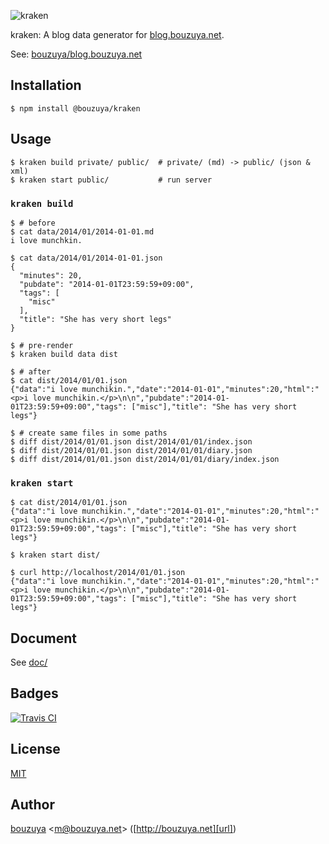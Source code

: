 ![kraken](https://cloud.githubusercontent.com/assets/1221346/17460910/189fabd0-5cb4-11e6-83b6-bc8122c7557a.png)

kraken: A blog data generator for [blog.bouzuya.net](http://blog.bouzuya.net/).

See: [bouzuya/blog.bouzuya.net][]

## Installation

```
$ npm install @bouzuya/kraken
```

## Usage

```
$ kraken build private/ public/  # private/ (md) -> public/ (json & xml)
$ kraken start public/           # run server
```

### `kraken build`

```
$ # before
$ cat data/2014/01/2014-01-01.md
i love munchkin.

$ cat data/2014/01/2014-01-01.json
{
  "minutes": 20,
  "pubdate": "2014-01-01T23:59:59+09:00",
  "tags": [
    "misc"
  ],
  "title": "She has very short legs"
}

$ # pre-render
$ kraken build data dist

$ # after
$ cat dist/2014/01/01.json
{"data":"i love munchikin.","date":"2014-01-01","minutes":20,"html":"<p>i love munchikin.</p>\n\n","pubdate":"2014-01-01T23:59:59+09:00","tags": ["misc"],"title": "She has very short legs"}

$ # create same files in some paths
$ diff dist/2014/01/01.json dist/2014/01/01/index.json
$ diff dist/2014/01/01.json dist/2014/01/01/diary.json
$ diff dist/2014/01/01.json dist/2014/01/01/diary/index.json
```

### `kraken start`

```
$ cat dist/2014/01/01.json
{"data":"i love munchikin.","date":"2014-01-01","minutes":20,"html":"<p>i love munchikin.</p>\n\n","pubdate":"2014-01-01T23:59:59+09:00","tags": ["misc"],"title": "She has very short legs"}

$ kraken start dist/

$ curl http://localhost/2014/01/01.json
{"data":"i love munchikin.","date":"2014-01-01","minutes":20,"html":"<p>i love munchikin.</p>\n\n","pubdate":"2014-01-01T23:59:59+09:00","tags": ["misc"],"title": "She has very short legs"}
```

## Document

See [doc/](doc)

## Badges

[![Travis CI][travisci-badge-url]][travisci-url]

[travisci-badge-url]: https://img.shields.io/travis/bouzuya/kraken.svg
[travisci-url]: https://travis-ci.org/bouzuya/kraken

[bouzuya/blog.bouzuya.net]: https://github.com/bouzuya/blog.bouzuya.net

## License

[MIT](LICENSE)

## Author

[bouzuya][user] &lt;[m@bouzuya.net][email]&gt; ([http://bouzuya.net][url])

[user]: https://github.com/bouzuya
[email]: mailto:m@bouzuya.net
[url]: http://bouzuya.net
